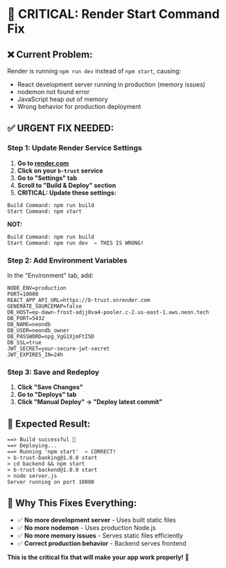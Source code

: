 # 🚨 CRITICAL: Render Start Command Fix

## ❌ **Current Problem:**
Render is running `npm run dev` instead of `npm start`, causing:
- React development server running in production (memory issues)
- nodemon not found error
- JavaScript heap out of memory
- Wrong behavior for production deployment

## ✅ **URGENT FIX NEEDED:**

### **Step 1: Update Render Service Settings**

1. **Go to [render.com](https://render.com)**
2. **Click on your `b-trust` service**
3. **Go to "Settings" tab**
4. **Scroll to "Build & Deploy" section**
5. **CRITICAL: Update these settings:**

```
Build Command: npm run build
Start Command: npm start
```

**NOT:**
```
Build Command: npm run build
Start Command: npm run dev  ← THIS IS WRONG!
```

### **Step 2: Add Environment Variables**

In the "Environment" tab, add:

```
NODE_ENV=production
PORT=10000
REACT_APP_API_URL=https://b-trust.onrender.com
GENERATE_SOURCEMAP=false
DB_HOST=ep-dawn-frost-adjj0va4-pooler.c-2.us-east-1.aws.neon.tech
DB_PORT=5432
DB_NAME=neondb
DB_USER=neondb_owner
DB_PASSWORD=npg_VgG1XjmFtI5D
DB_SSL=true
JWT_SECRET=your-secure-jwt-secret
JWT_EXPIRES_IN=24h
```

### **Step 3: Save and Redeploy**

1. **Click "Save Changes"**
2. **Go to "Deploys" tab**
3. **Click "Manual Deploy" → "Deploy latest commit"**

## 🎯 **Expected Result:**

```
==> Build successful 🎉
==> Deploying...
==> Running 'npm start'  ← CORRECT!
> b-trust-banking@1.0.0 start
> cd backend && npm start
> b-trust-backend@1.0.0 start
> node server.js
Server running on port 10000
```

## 🚨 **Why This Fixes Everything:**

- ✅ **No more development server** - Uses built static files
- ✅ **No more nodemon** - Uses production Node.js
- ✅ **No more memory issues** - Serves static files efficiently
- ✅ **Correct production behavior** - Backend serves frontend

**This is the critical fix that will make your app work properly!** 🚀
